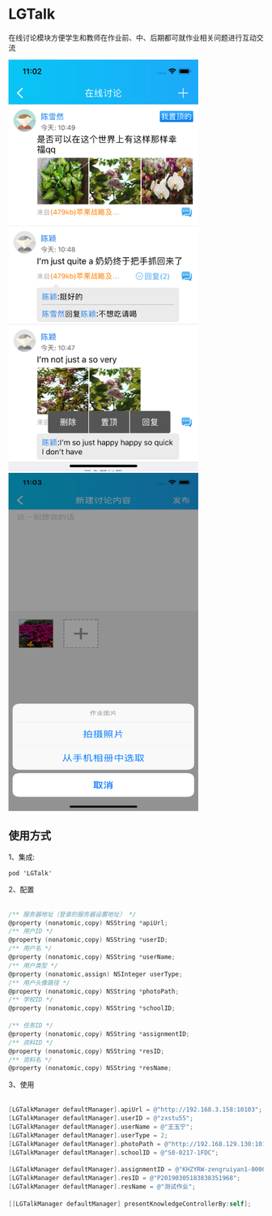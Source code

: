 # LGTalk
在线讨论模块方便学生和教师在作业前、中、后期都可就作业相关问题进行互动交流

<div align="left">
<img src="https://github.com/LYajun/LGTalk/blob/master/Assets/Shot1.png" width ="375" height ="812" >
<img src="https://github.com/LYajun/LGTalk/blob/master/Assets/Shot2.png" width ="375" height ="667" >
 </div>
 
## 使用方式

1、集成:

```
pod 'LGTalk'
```

2、配置

```objective-c

/** 服务器地址（登录的服务器设置地址） */
@property (nonatomic,copy) NSString *apiUrl;
/** 用户ID */
@property (nonatomic,copy) NSString *userID;
/** 用户名 */
@property (nonatomic,copy) NSString *userName;
/** 用户类型 */
@property (nonatomic,assign) NSInteger userType;
/** 用户头像路径 */
@property (nonatomic,copy) NSString *photoPath;
/** 学校ID */
@property (nonatomic,copy) NSString *schoolID;

/** 任务ID */
@property (nonatomic,copy) NSString *assignmentID;
/** 资料ID */
@property (nonatomic,copy) NSString *resID;
/** 资料名 */
@property (nonatomic,copy) NSString *resName;


```

3、使用

```objective-c

[LGTalkManager defaultManager].apiUrl = @"http://192.168.3.158:10103";    
[LGTalkManager defaultManager].userID = @"zxstu55";
[LGTalkManager defaultManager].userName = @"王玉宁";
[LGTalkManager defaultManager].userType = 2;
[LGTalkManager defaultManager].photoPath = @"http://192.168.129.130:10101/lgftp/UserInfo/Photo/Default/Nopic201.jpg";
[LGTalkManager defaultManager].schoolID = @"S0-0217-1FDC";
    
[LGTalkManager defaultManager].assignmentID = @"KHZYRW-zengruiyan1-0000000000000000000000000000006-8c569e92-4452-41f6-939c-3cfab41a559c";
[LGTalkManager defaultManager].resID = @"P20190305183838351968";
[LGTalkManager defaultManager].resName = @"测试作业";
    
[[LGTalkManager defaultManager] presentKnowledgeControllerBy:self];

```